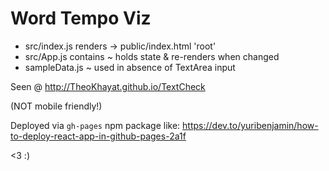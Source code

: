 # Word Tempo Viz

- src/index.js renders <MainViz /> -> public/index.html 'root'
- src/App.js contains <MainViz /> ~ holds state & re-renders when changed
- sampleData.js ~ used in absence of TextArea input

Seen @ http://TheoKhayat.github.io/TextCheck

(NOT mobile friendly!)

Deployed via `gh-pages` npm package like: https://dev.to/yuribenjamin/how-to-deploy-react-app-in-github-pages-2a1f

<3 :)